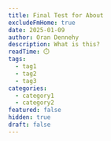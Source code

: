 ```yaml
---
title: Final Test for About
excludeFmHome: true
date: 2025-01-09
author: Oran Dennehy
description: What is this?
readTime: ⏱️
tags:
  - tag1
  - tag2
  - tag3
categories:
  - category1
  - category2
featured: false
hidden: true
draft: false
---
```


